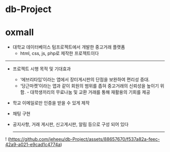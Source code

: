 # db-Project
# oxmall
* 대학교 데이터베이스 텀프로젝트에서 개발한 중고거래 플랫폼
  * html, css, js, php로 제작한 프로젝트이다
***
* 프로젝트 시행 목적 및 기대효과
  * ‘에브리타임’이라는 앱에서 장터게시판의 단점을 보완하여 편리성 증대.
  * ‘당근마켓’이라는 앱과 같이 회원의 범위를 좁혀 중고거래의 신뢰성을 높이기 위함. - 대학생끼리의 무료나눔 및 교환 거래를 통해 재활용의 기회를 제공

* 학교 이메일로만 인증을 받을 수 있게 제작
* 채팅 구현
* 공지사항, 거래 게시판, 신고게시판, 알림 등으로 구성 되어 있다
  ***
! (https://github.com/jeheeu/db-Project/assets/88657670/f537a82a-feec-42a9-a021-e9cad1c4774a)
